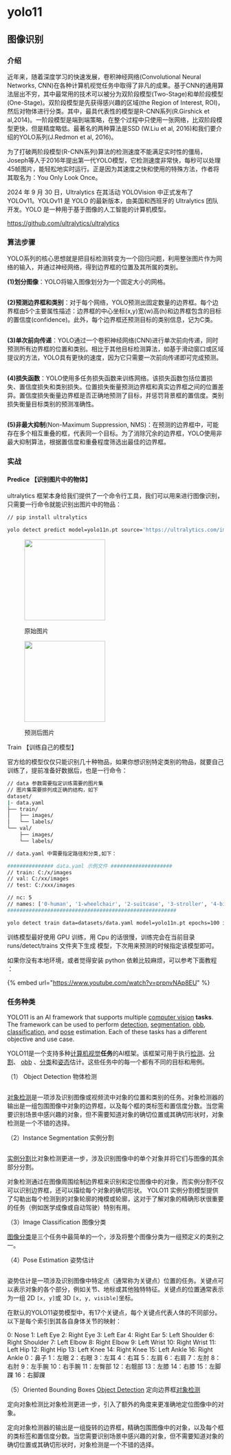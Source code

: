 # yolo11

## 图像识别

### 介绍

近年来，随着深度学习的快速发展，卷积神经网络(Convolutional Neural Networks, CNN)在各种计算机视觉任务中取得了非凡的成果。基于CNN的通用算法层出不穷，其中最常用的技术可以被分为双阶段模型(Two-Stage)和单阶段模型(One-Stage)。双阶段模型是先获得感兴趣的区域(the Region of Interest, ROI)，然后对物体进行分类。其中，最具代表性的模型是R-CNN系列(R.Girshick et al,2014)。一阶段模型是端到端策略，在整个过程中只使用一张网络，比双阶段模型更快，但是精度略低。最著名的两种算法是SSD (W.Liu et al, 2016)和我们要介绍的YOLO系列(J.Redmon et al, 2016)。

为了打破两阶段模型(R-CNN系列)算法的检测速度不能满足实时性的僵局，Joseph等人于2016年提出第一代YOLO模型，它检测速度非常快，每秒可以处理45帧图片，能轻松地实时运行。正是因为其速度之快和使用的特殊方法，作者将其取名为：You Only Look Once。

2024 年 9 月 30 日，Ultralytics 在其活动 YOLOVision 中正式发布了 YOLOv11。YOLOv11 是 YOLO 的最新版本，由美国和西班牙的 Ultralytics 团队开发。YOLO 是一种用于基于图像的人工智能的计算机模型。

https://github.com/ultralytics/ultralytics

### 算法步骤

YOLO系列的核心思想就是把目标检测转变为一个回归问题，利用整张图片作为网络的输入，并通过神经网络，得到边界框的位置及其所属的类别。

**(1)划分图像**：YOLO将输入图像划分为一个固定大小的网格。

<figure><img src="../.gitbook/assets/image.png" alt=""><figcaption></figcaption></figure>

**(2)预测边界框和类别**：对于每个网络，YOLO预测出固定数量的边界框。每个边界框由5个主要属性描述：边界框的中心坐标(x,y)宽(w)高(h)和边界框包含的目标的置信度(confidence)。此外，每个边界框还预测目标的类别信息，记为C类。

<figure><img src="../.gitbook/assets/image (1).png" alt=""><figcaption></figcaption></figure>

**(3)单次前向传递**：YOLO通过一个卷积神经网络(CNN)进行单次前向传递，同时预测所有边界框的位置和类别。相比于其他目标检测算法，如基于滑动窗口或区域提议的方法，YOLO具有更快的速度，因为它只需要一次前向传递即可完成预测。

<figure><img src="../.gitbook/assets/image (2).png" alt=""><figcaption></figcaption></figure>

**(4)损失函数**：YOLO使用多任务损失函数来训练网络。该损失函数包括位置损失、置信度损失和类别损失。位置损失衡量预测边界框和真实边界框之间的位置差异。置信度损失衡量边界框是否正确地预测了目标，并惩罚背景框的置信度。类别损失衡量目标类别的预测准确性。

<figure><img src="../.gitbook/assets/image (3).png" alt=""><figcaption></figcaption></figure>

**(5)非最大抑制**(Non-Maximum Suppression, NMS)：在预测的边界框中，可能存在多个相互重叠的框，代表同一个目标。为了消除冗余的边界框，YOLO使用非最大抑制算法，根据置信度和重叠程度筛选出最佳的边界框。

### 实战

#### Predice 【识别图片中的物体】

ultralytics 框架本身给我们提供了一个命令行工具，我们可以用来进行图像识别，只需要一行命令就能识别出图片中的物品：

```sh
// pip install ultralytics

yolo detect predict model=yolo11n.pt source='https://ultralytics.com/images/bus.jpg'
```

<figure><img src="../.gitbook/assets/bus (3).jpg" alt="" width="188"><figcaption><p>原始图片</p></figcaption></figure>

<figure><img src="../.gitbook/assets/bus (4).jpg" alt="" width="188"><figcaption><p>预测后图片</p></figcaption></figure>

Train 【训练自己的模型】

官方给的模型仅仅只能识别几十种物品，如果你想识别特定类别的物品，就要自己训练了，提前准备好数据后，也是一行命令：

```sh
// data 参数需要指定训练需要的图片集
// 图片集需要排列成正确的结构，如下
dataset/
|- data.yaml
├── train/
│   ├── images/
│   └── labels/
└── val/
    ├── images/
    └── labels/

// data.yaml 中需要指定路径和分类,如下：

############### data.yaml 示例文件 ####################
// train: C:/x/images
// val: C:/xx/images
// test: C:/xxx/images

// nc: 5
// names: ['0-human', '1-wheelchair', '2-suitcase', '3-stroller', '4-bicycle']
#######################################################

yolo detect train data=datasets/data.yaml model=yolo11n.pt epochs=100 imgsz=640

```

训练模型最好使用 GPU 训练，用 Cpu 的话很慢，训练完会在当前目录 runs/detect/trains 文件夹下生成 模型，下次用来预测的时候指定该模型即可。

如果你没有本地环境，或者觉得安装 python 依赖比较麻烦，可以参考下面教程 ：

{% embed url="https://www.youtube.com/watch?v=prpnvNAp8EU" %}

### 任务种类

YOLO11 is an AI framework that supports multiple [computer vision](https://www.ultralytics.com/glossary/computer-vision-cv) **tasks**. The framework can be used to perform [detection](https://docs.ultralytics.com/tasks/detect/), [segmentation](https://docs.ultralytics.com/tasks/segment/), [obb](https://docs.ultralytics.com/tasks/obb/), [classification](https://docs.ultralytics.com/tasks/classify/), and [pose](https://docs.ultralytics.com/tasks/pose/) estimation. Each of these tasks has a different objective and use case.

YOLO11是一个支持多种[计算机视觉](https://www.ultralytics.com/glossary/computer-vision-cv)**任务**的AI框架。该框架可用于执行[检测](https://docs.ultralytics.com/tasks/detect/)、[分割](https://docs.ultralytics.com/tasks/segment/)、 [obb](https://docs.ultralytics.com/tasks/obb/) 、[分类](https://docs.ultralytics.com/tasks/classify/)和[姿态](https://docs.ultralytics.com/tasks/pose/)估计。这些任务中的每一个都有不同的目标和用例。

（1） Object Detection 物体检测

<figure><img src="../.gitbook/assets/image (4).png" alt=""><figcaption></figcaption></figure>

[对象检测](https://www.ultralytics.com/glossary/object-detection)是一项涉及识别图像或视频流中对象的位置和类别的任务。对象检测器的输出是一组包围图像中对象的边界框，以及每个框的类标签和置信度分数。当您需要识别场景中感兴趣的对象，但不需要知道对象的确切位置或其确切形状时，对象检测是一个不错的选择。

（2）Instance Segmentation 实例分割

<figure><img src="../.gitbook/assets/image (5).png" alt=""><figcaption></figcaption></figure>



[实例分割](https://www.ultralytics.com/glossary/instance-segmentation)比对象检测更进一步，涉及识别图像中的单个对象并将它们与图像的其余部分分割。

对象检测通过在图像周围绘制边界框来识别和定位图像中的对象，而实例分割不仅可以识别边界框，还可以描绘每个对象的确切形状。 YOLO11 实例分割模型提供了勾勒出每个检测到的对象轮廓的掩模或轮廓，这对于了解对象的精确形状很重要的任务（例如医学成像或自动驾驶）特别有用。

（3）Image Classification 图像分类

[图像分类](https://www.ultralytics.com/glossary/image-classification)是三个任务中最简单的一个，涉及将整个图像分类为一组预定义的类别之一。

（4）Pose Estimation 姿势估计

<figure><img src="../.gitbook/assets/image (6).png" alt=""><figcaption></figcaption></figure>

姿势估计是一项涉及识别图像中特定点（通常称为关键点）位置的任务。关键点可以表示对象的各个部分，例如关节、地标或其他独特特征。关键点的位置通常表示为一组 2D `[x, y]`或 3D `[x, y, visible]`坐标。

在默认的YOLO11姿势模型中，有17个关键点，每个关键点代表人体的不同部分。以下是每个索引到其各自身体关节的映射：

0: Nose 1: Left Eye 2: Right Eye 3: Left Ear 4: Right Ear 5: Left Shoulder 6: Right Shoulder 7: Left Elbow 8: Right Elbow 9: Left Wrist 10: Right Wrist 11: Left Hip 12: Right Hip 13: Left Knee 14: Right Knee 15: Left Ankle 16: Right Ankle 0：鼻子 1：左眼 2：右眼 3：左耳 4：右耳 5：左肩 6：右肩 7：左肘 8：右肘 9：左手腕 10：右手腕 11：左臀部 12：右髋部 13：左膝 14：右膝 15：左脚踝 16：右脚踝

（5）Oriented Bounding Boxes [Object Detection](https://www.ultralytics.com/glossary/object-detection) 定向边界框[对象检测](https://www.ultralytics.com/glossary/object-detection)

定向对象检测比对象检测更进一步，引入了额外的角度来更准确地定位图像中的对象。

定向对象检测器的输出是一组旋转的边界框，精确包围图像中的对象，以及每个框的类标签和置信度分数。当您需要识别场景中感兴趣的对象，但不需要知道对象的确切位置或其确切形状时，对象检测是一个不错的选择。

